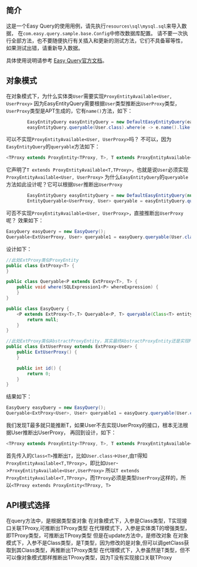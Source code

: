 ## 简介
这是一个Easy Query的使用用例，请先执行`resources\sql\mysql.sql`来导入数据，
在`com.easy.query.sample.base.Config`中修改数据库配置。
请不要一次执行全部方法，也不要随便执行有关插入和更新的测试方法，它们不具备幂等性，
如果测试出错，请重新导入数据。

具体使用说明请参考 [Easy Query官方文档](`http://www.easy-query.com/`)。

## 对象模式
在对象模式下，为什么实体类`User`需要实现`ProxyEntityAvailable<User, UserProxy>`
因为EasyEntityQuery需要根据`User`类型推断出`UserProxy`类型，`UserProxy`类型是APT生成的，它有`name()`方法，如下：
```java
        EasyEntityQuery easyEntityQuery = new DefaultEasyEntityQuery(easyQueryClient);
        easyEntityQuery.queryable(User.class).where(e -> e.name().like("张")).toList();
```
可以不实现`ProxyEntityAvailable<User, UserProxy>`吗？
不可以，因为`EasyEntityQuery`的`queryable`方法如下：
```java
<TProxy extends ProxyEntity<TProxy, T>, T extends ProxyEntityAvailable<T,TProxy>> EntityQueryable<TProxy, T> queryable(Class<T> entityClass);
```
它声明了`T extends ProxyEntityAvailable<T,TProxy>`，也就是说`User`必须实现`ProxyEntityAvailable<User, UserProxy>`
为什么`EasyEntityQuery`的`queryable`方法如此设计呢？它可以根据`User`推断出`UserProxy`
```java
        EasyEntityQuery easyEntityQuery = new DefaultEasyEntityQuery(null);
        EntityQueryable<UserProxy, User> queryable = easyEntityQuery.queryable(User.class);
```
可否不实现`ProxyEntityAvailable<User, UserProxy>`，直接推断出`UserProxy`呢？
效果如下：
```java
EasyQuery easyQuery = new EasyQuery();
Queryable<ExtUserProxy, User> queryable1 = easyQuery.queryable(User.class);
```

设计如下：
```java
//此处ExtProxy类似ProxyEntity
public class ExtProxy<T> {
}

public class Queryable<P extends ExtProxy<T>, T> {
    public void where(SQLExpression1<P> whereExpression) {
    }
}

public class EasyQuery {
    <P extends ExtProxy<T>,T> Queryable<P, T> queryable(Class<T> entityClass) {
        return null;
    }
}

//此处ExtProxy类似AbstractProxyEntity，其实最终AbstractProxyEntity还是实现ProxyEntity
public class ExtUserProxy extends ExtProxy<User> {
    public ExtUserProxy() {
    }

    public int id() {
        return 0;
    }
}
```
结果如下：
```java
EasyQuery easyQuery = new EasyQuery();
Queryable<ExtProxy<User>, User> queryable1 = easyQuery.queryable(User.class);
```
我们发现T最多就只能推断T，如果User不去实现UserProxy的接口，根本无法根据User推断出UserProxy，
再回到设计，如下：
```java
<TProxy extends ProxyEntity<TProxy, T>, T extends ProxyEntityAvailable<T,TProxy>> EntityQueryable<TProxy, T> queryable(Class<T> entityClass);
```
首先传入的`Class<T>`推断出`T`，比如`User.class`->`User`,由`T`得知`ProxyEntityAvailable<T,TProxy>`，即比如`User`->`ProxyEntityAvailable<User,UserProxy>`
所以`T extends ProxyEntityAvailable<T,TProxy>`，而`TProxy`必须是类型`UserProxy`这样的，所以`<TProxy extends ProxyEntity<TProxy, T>`

## API模式选择
在query方法中，是根据类型查对象
   在对象模式下，入参是Class<T>类型，T实现接口关联TProxy,可推断出TProxy类型
   在代理模式下，入参是实体类T的增强类型，即TProxy类型，可推断出TProxy类型
但是在update方法中，是修改对象
   在对象模式下，入参不是Class<T>类型，是T类型，因为修改的是对象,但可以调getClass获取到其Class<T>类型，再推断出TProxy类型
   在代理模式下，入参虽然是T类型，但不可以像对象模式那样推断出TProxy类型，因为T没有实现接口关联TProxy



